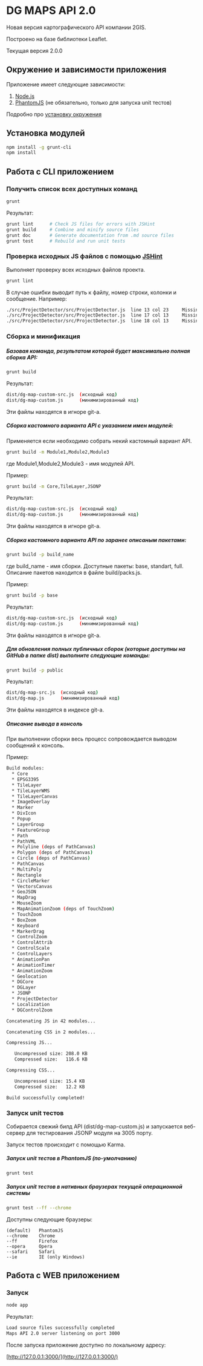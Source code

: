DG MAPS API 2.0
====

Новая версия картографического API компании 2GIS.

Построено на базе библиотеки Leaflet.

Текущая версия 2.0.0

## Окружение и зависимости приложения

Приложение имеет следующие зависимости:

1. [Node.js](http://nodejs.org/)
2. [PhantomJS](http://phantomjs.org/download.html) (не обязательно, только для запуска unit тестов)

Подробно про [установку окружения](https://github.com/yarikos/DG.MapsAPI/wiki/%D0%A3%D1%81%D1%82%D0%B0%D0%BD%D0%BE%D0%B2%D0%BA%D0%B0-%D0%BE%D0%BA%D1%80%D1%83%D0%B6%D0%B5%D0%BD%D0%B8%D1%8F-Maps-API-2.0)

## Установка модулей

```bash
npm install -g grunt-cli
npm install
```

## Работа с CLI приложением

### Получить список всех доступных команд

```bash
grunt
```

Результат:

```bash
grunt lint      # Check JS files for errors with JSHint  
grunt build     # Combine and minify source files  
grunt doc       # Generate documentation from .md source files
grunt test      # Rebuild and run unit tests  
```

### Проверка исходных JS файлов с помощью [JSHint]

Выполняет проверку всех исходных файлов проекта.

```bash
grunt lint
```

В случае ошибки выводит путь к файлу, номер строки, колонки и сообщение. Например:

```bash
./src/ProjectDetector/src/ProjectDetector.js  line 13 col 23	 Missing space after ':'.
./src/ProjectDetector/src/ProjectDetector.js  line 17 col 13	 Missing space after ':'.
./src/ProjectDetector/src/ProjectDetector.js  line 18 col 13	 Missing space after ':'.
```

[JSHint]: http://jshint.com/docs/

### Сборка и минификация

##### Базовая команда, результатом которой будет максимально полная сборка API:

```bash
grunt build
```

Результат:

```bash
dist/dg-map-custom-src.js  (исходный код)
dist/dg-map-custom.js      (минимизированный код)
```
Эти файлы находятся в игноре git-a.

##### Cборка кастомного варианта API с указанием имен модулей:

Применяется если необходимо собрать некий кастомный вариант API.

```bash
grunt build -m Module1,Module2,Module3
```
где Module1,Module2,Module3 - имя модулей API. 

Пример:

```bash
grunt build -m Core,TileLayer,JSONP
```

Результат:

```bash
dist/dg-map-custom-src.js  (исходный код)
dist/dg-map-custom.js      (минимизированный код)
```
Эти файлы находятся в игноре git-a.

##### Cборка кастомного варианта API по заранее описаным пакетами:

```bash
grunt build -p build_name
```

где build_name - имя сборки. Доступные пакеты: base, standart, full.
Описание пакетов находится в файле build/packs.js.

Пример:

```bash
grunt build -p base
```

Результат:

```bash
dist/dg-map-custom-src.js  (исходный код)
dist/dg-map-custom.js      (минимизированный код)
```
Эти файлы находятся в игноре git-a.

##### Для обновления полных публичных сборок (которые доступны на GitHub в папке dist) выполните следующие команды:

```bash
grunt build -p public
```

Результат:

```bash
dist/dg-map-src.js  (исходный код)
dist/dg-map.js      (минимизированный код)
```
Эти файлы находятся в индексе git-a.

##### Описание вывода в консоль

При выполнении сборки весь процесс сопровождается выводом сообщений к консоль.

Пример:

```bash
Build modules:
  * Core
  * EPSG3395
  * TileLayer
  * TileLayerWMS
  * TileLayerCanvas
  * ImageOverlay
  * Marker
  * DivIcon
  * Popup
  * LayerGroup
  * FeatureGroup
  * Path
  * PathVML
  + Polyline (deps of PathCanvas)
  + Polygon (deps of PathCanvas)
  + Circle (deps of PathCanvas)
  * PathCanvas
  * MultiPoly
  * Rectangle
  * CircleMarker
  * VectorsCanvas
  * GeoJSON
  * MapDrag
  * MouseZoom
  + MapAnimationZoom (deps of TouchZoom)
  * TouchZoom
  * BoxZoom
  * Keyboard
  * MarkerDrag
  * ControlZoom
  * ControlAttrib
  * ControlScale
  * ControlLayers
  * AnimationPan
  * AnimationTimer
  * AnimationZoom
  * Geolocation
  * DGCore
  * DGLayer
  * JSONP
  * ProjectDetector
  * Localization
  * DGControlZoom

Concatenating JS in 42 modules...

Concatenating CSS in 2 modules...

Compressing JS...

   Uncompressed size: 208.0 KB
   Compressed size:   116.6 KB

Compressing CSS...

   Uncompressed size: 15.4 KB
   Compressed size:   12.2 KB

Build successfully completed!
```

### Запуск unit тестов

Собирается свежий билд API (dist/dg-map-custom.js) и запускается веб-сервер для тестирования JSONP модуля на 3005 порту.

Запуск тестов происходит с помощью Karma.

##### Запуск unit тестов в PhantomJS (по-умолчанию)

```bash
grunt test
```

##### Запуск unit тестов в нативных браузерах текущей операционной системы

```bash
grunt test --ff --chrome
```

Доступны следующие браузеры:

    (default)   PhantomJS
    --chrome    Chrome
    --ff        Firefox
    --opera     Opera
    --safari    Safari
    --ie        IE (only Windows)
    
## Работа с WEB приложением

### Запуск

```bash
node app
```

Результат:

```bash
Load source files successfully completed
Maps API 2.0 server listening on port 3000
```

После запуска приложение доступно по локальному адресу:
    
[http://127.0.0.1:3000/](http://127.0.0.1:3000/)
